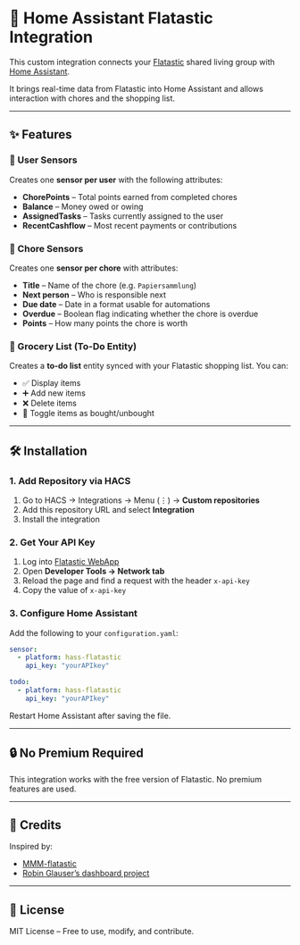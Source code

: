 
# 🏡 Home Assistant Flatastic Integration

This custom integration connects your [Flatastic](https://www.flatastic-app.com/) shared living group with [Home Assistant](https://www.home-assistant.io/). 

It brings real-time data from Flatastic into Home Assistant and allows interaction with chores and the shopping list.

---

## ✨ Features

### 👤 User Sensors

Creates one **sensor per user** with the following attributes:
- **ChorePoints** – Total points earned from completed chores
- **Balance** – Money owed or owing
- **AssignedTasks** – Tasks currently assigned to the user
- **RecentCashflow** – Most recent payments or contributions

### 🧹 Chore Sensors

Creates one **sensor per chore** with attributes:
- **Title** – Name of the chore (e.g. `Papiersammlung`)
- **Next person** – Who is responsible next
- **Due date** – Date in a format usable for automations
- **Overdue** – Boolean flag indicating whether the chore is overdue
- **Points** – How many points the chore is worth

### 🛒 Grocery List (To-Do Entity)

Creates a **to-do list** entity synced with your Flatastic shopping list. You can:
- ✅ Display items
- ➕ Add new items
- ❌ Delete items
- 🔄 Toggle items as bought/unbought

---

## 🛠 Installation

### 1. Add Repository via HACS
1. Go to HACS → Integrations → Menu (⋮) → **Custom repositories**
2. Add this repository URL and select **Integration**
3. Install the integration

### 2. Get Your API Key
1. Log into [Flatastic WebApp](https://www.flatastic-app.com/webapp/)
2. Open **Developer Tools → Network tab**
3. Reload the page and find a request with the header `x-api-key`
4. Copy the value of `x-api-key`

### 3. Configure Home Assistant

Add the following to your `configuration.yaml`:

```yaml
sensor:
  - platform: hass-flatastic
    api_key: "yourAPIkey"

todo:
  - platform: hass-flatastic
    api_key: "yourAPIkey"
````

Restart Home Assistant after saving the file.

---

## 🔒 No Premium Required

This integration works with the free version of Flatastic. No premium features are used.

---

## 🙏 Credits

Inspired by:

* [MMM-flatastic](https://github.com/joschi27/MMM-flatastic)
* [Robin Glauser’s dashboard project](https://www.robinglauser.ch/blog/2021/03/27/building-a-dashboard-in-a-pictureframe-for-my-flat/)

---

## 📎 License

MIT License – Free to use, modify, and contribute.

